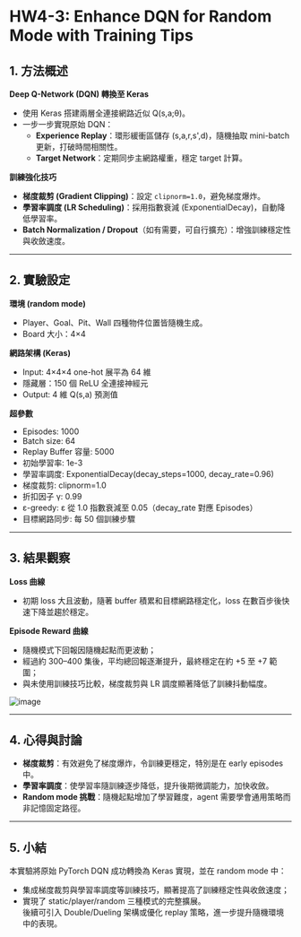 # HW4-3: Enhance DQN for Random Mode with Training Tips

## 1. 方法概述

**Deep Q-Network (DQN) 轉換至 Keras**  
- 使用 Keras 搭建兩層全連接網路近似 Q(s,a;θ)。  
- 一步一步實現原始 DQN：
  - **Experience Replay**：環形緩衝區儲存 (s,a,r,s',d)，隨機抽取 mini-batch 更新，打破時間相關性。  
  - **Target Network**：定期同步主網路權重，穩定 target 計算。

**訓練強化技巧**  
- **梯度裁剪 (Gradient Clipping)**：設定 `clipnorm=1.0`，避免梯度爆炸。  
- **學習率調度 (LR Scheduling)**：採用指數衰減 (ExponentialDecay)，自動降低學習率。  
- **Batch Normalization / Dropout**（如有需要，可自行擴充）：增強訓練穩定性與收斂速度。

---

## 2. 實驗設定

**環境 (random mode)**  
- Player、Goal、Pit、Wall 四種物件位置皆隨機生成。  
- Board 大小：4×4

**網路架構 (Keras)**  
- Input: 4×4×4 one-hot 展平為 64 維  
- 隱藏層：150 個 ReLU 全連接神經元  
- Output: 4 維 Q(s,a) 預測值

**超參數**  
- Episodes: 1000  
- Batch size: 64  
- Replay Buffer 容量: 5000  
- 初始學習率: 1e-3  
- 學習率調度: ExponentialDecay(decay_steps=1000, decay_rate=0.96)  
- 梯度裁剪: clipnorm=1.0  
- 折扣因子 γ: 0.99  
- ε-greedy: ε 從 1.0 指數衰減至 0.05（decay_rate 對應 Episodes）  
- 目標網路同步: 每 50 個訓練步驟

---

## 3. 結果觀察

**Loss 曲線**  
- 初期 loss 大且波動，隨著 buffer 積累和目標網路穩定化，loss 在數百步後快速下降並趨於穩定。

**Episode Reward 曲線**  
- 隨機模式下回報因隨機起點而更波動；
- 經過約 300–400 集後，平均總回報逐漸提升，最終穩定在約 +5 至 +7 範圍；
- 與未使用訓練技巧比較，梯度裁剪與 LR 調度顯著降低了訓練抖動幅度。

![image](https://github.com/user-attachments/assets/77a716fd-a8b0-4ab0-bb22-db79b71a75c2)


---

## 4. 心得與討論

- **梯度裁剪**：有效避免了梯度爆炸，令訓練更穩定，特別是在 early episodes 中。  
- **學習率調度**：使學習率隨訓練逐步降低，提升後期微調能力，加快收斂。  
- **Random mode 挑戰**：隨機起點增加了學習難度，agent 需要學會通用策略而非記憶固定路徑。

---

## 5. 小結

本實驗將原始 PyTorch DQN 成功轉換為 Keras 實現，並在 random mode 中：  
- 集成梯度裁剪與學習率調度等訓練技巧，顯著提高了訓練穩定性與收斂速度；  
- 實現了 static/player/random 三種模式的完整擴展。  
後續可引入 Double/Dueling 架構或優化 replay 策略，進一步提升隨機環境中的表現。
